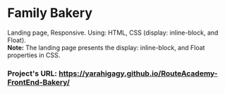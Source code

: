 # Family Bakery
Landing page, Responsive. Using: HTML, CSS (display: inline-block, and Float). <br />
**Note:** The landing page presents the display: inline-block, and Float properties in CSS.
### Project's URL: https://yarahigagy.github.io/RouteAcademy-FrontEnd-Bakery/
